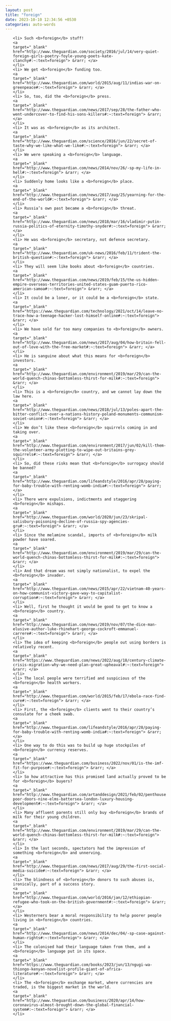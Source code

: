 ```yaml
---
layout: post
title: "foreign"
date: 2023-10-10 12:34:56 +0530
categories: auto-words
---
```

<ol>

    <li> Such <b>foreign</b> stuff!
    <a 
    target="_blank" 
    href="http://www.theguardian.com/society/2016/jul/14/very-quiet-foreign-girls-poetry-foyle-young-poets-kate-clanchy#:~:text=foreign"> &rarr; </a>
    </li>
    <li> We get <b>foreign</b> funding too.
    <a 
    target="_blank" 
    href="http://www.theguardian.com/world/2015/aug/11/indias-war-on-greenpeace#:~:text=foreign"> &rarr; </a>
    </li>
    <li> So, too, did the <b>foreign</b> press.
    <a 
    target="_blank" 
    href="http://www.theguardian.com/news/2017/sep/28/the-father-who-went-undercover-to-find-his-sons-killers#:~:text=foreign"> &rarr; </a>
    </li>
    <li> It was as <b>foreign</b> as its architect.
    <a 
    target="_blank" 
    href="http://www.theguardian.com/science/2016/jun/22/secret-of-taste-why-we-like-what-we-like#:~:text=foreign"> &rarr; </a>
    </li>
    <li> We were speaking a <b>foreign</b> language.
    <a 
    target="_blank" 
    href="http://www.theguardian.com/news/2014/nov/26/-sp-my-life-in-hell#:~:text=foreign"> &rarr; </a>
    </li>
    <li> Suddenly home looks like a <b>foreign</b> place.
    <a 
    target="_blank" 
    href="http://www.theguardian.com/news/2017/aug/25/yearning-for-the-end-of-the-world#:~:text=foreign"> &rarr; </a>
    </li>
    <li> Russia’s own past became a <b>foreign</b> threat.
    <a 
    target="_blank" 
    href="http://www.theguardian.com/news/2018/mar/16/vladimir-putin-russia-politics-of-eternity-timothy-snyder#:~:text=foreign"> &rarr; </a>
    </li>
    <li> He was <b>foreign</b> secretary, not defence secretary.
    <a 
    target="_blank" 
    href="http://www.theguardian.com/uk-news/2016/feb/11/trident-the-british-question#:~:text=foreign"> &rarr; </a>
    </li>
    <li> They will seem like books about <b>foreign</b> countries.
    <a 
    target="_blank" 
    href="http://www.theguardian.com/news/2019/feb/15/the-us-hidden-empire-overseas-territories-united-states-guam-puerto-rico-american-samoa#:~:text=foreign"> &rarr; </a>
    </li>
    <li> It could be a loner, or it could be a <b>foreign</b> state.
    <a 
    target="_blank" 
    href="https://www.theguardian.com/technology/2021/oct/14/leave-no-trace-how-a-teenage-hacker-lost-himself-online#:~:text=foreign"> &rarr; </a>
    </li>
    <li> We have sold far too many companies to <b>foreign</b> owners.
    <a 
    target="_blank" 
    href="http://www.theguardian.com/news/2017/aug/04/how-britain-fell-out-of-love-with-the-free-market#:~:text=foreign"> &rarr; </a>
    </li>
    <li> He is sanguine about what this means for <b>foreign</b> investors.
    <a 
    target="_blank" 
    href="http://www.theguardian.com/environment/2019/mar/29/can-the-world-quench-chinas-bottomless-thirst-for-milk#:~:text=foreign"> &rarr; </a>
    </li>
    <li> This is a <b>foreign</b> country, and we cannot lay down the law here.
    <a 
    target="_blank" 
    href="http://www.theguardian.com/news/2018/jul/13/poles-apart-the-bitter-conflict-over-a-nations-history-poland-monuments-communism-soviet-union#:~:text=foreign"> &rarr; </a>
    </li>
    <li> We don’t like these <b>foreign</b> squirrels coming in and taking over.
    <a 
    target="_blank" 
    href="http://www.theguardian.com/environment/2017/jun/02/kill-them-the-volunteer-army-plotting-to-wipe-out-britains-grey-squirrels#:~:text=foreign"> &rarr; </a>
    </li>
    <li> So, did these risks mean that <b>foreign</b> surrogacy should be banned?
    <a 
    target="_blank" 
    href="http://www.theguardian.com/lifeandstyle/2016/apr/28/paying-for-baby-trouble-with-renting-womb-india#:~:text=foreign"> &rarr; </a>
    </li>
    <li> There were expulsions, indictments and staggering <b>foreign</b> mishaps.
    <a 
    target="_blank" 
    href="http://www.theguardian.com/world/2020/jun/23/skripal-salisbury-poisoning-decline-of-russia-spy-agencies-gru#:~:text=foreign"> &rarr; </a>
    </li>
    <li> Since the melamine scandal, imports of <b>foreign</b> milk powder have soared.
    <a 
    target="_blank" 
    href="http://www.theguardian.com/environment/2019/mar/29/can-the-world-quench-chinas-bottomless-thirst-for-milk#:~:text=foreign"> &rarr; </a>
    </li>
    <li> And that dream was not simply nationalist, to expel the <b>foreign</b> invader.
    <a 
    target="_blank" 
    href="http://www.theguardian.com/news/2015/apr/22/vietnam-40-years-on-how-communist-victory-gave-way-to-capitalist-corruption#:~:text=foreign"> &rarr; </a>
    </li>
    <li> Well, first he thought it would be good to get to know a <b>foreign</b> country.
    <a 
    target="_blank" 
    href="http://www.theguardian.com/news/2019/nov/07/the-dice-man-elusive-author-luke-rhinehart-george-cockroft-emmanuel-carrere#:~:text=foreign"> &rarr; </a>
    </li>
    <li> The idea of keeping <b>foreign</b> people out using borders is relatively recent.
    <a 
    target="_blank" 
    href="https://www.theguardian.com/news/2022/aug/18/century-climate-crisis-migration-why-we-need-plan-great-upheaval#:~:text=foreign"> &rarr; </a>
    </li>
    <li> The local people were terrified and suspicious of the <b>foreign</b> health workers.
    <a 
    target="_blank" 
    href="http://www.theguardian.com/world/2015/feb/17/ebola-race-find-cure#:~:text=foreign"> &rarr; </a>
    </li>
    <li> First, the <b>foreign</b> clients went to their country’s consulate for a cheek swab.
    <a 
    target="_blank" 
    href="http://www.theguardian.com/lifeandstyle/2016/apr/28/paying-for-baby-trouble-with-renting-womb-india#:~:text=foreign"> &rarr; </a>
    </li>
    <li> One way to do this was to build up huge stockpiles of <b>foreign</b> currency reserves.
    <a 
    target="_blank" 
    href="https://www.theguardian.com/business/2022/nov/01/is-the-imf-fit-for-purpose#:~:text=foreign"> &rarr; </a>
    </li>
    <li> So how attractive has this promised land actually proved to be for <b>foreign</b> buyers?
    <a 
    target="_blank" 
    href="http://www.theguardian.com/artanddesign/2021/feb/02/penthouses-poor-doors-nine-elms-battersea-london-luxury-housing-development#:~:text=foreign"> &rarr; </a>
    </li>
    <li> Many affluent parents still only buy <b>foreign</b> brands of milk for their young children.
    <a 
    target="_blank" 
    href="http://www.theguardian.com/environment/2019/mar/29/can-the-world-quench-chinas-bottomless-thirst-for-milk#:~:text=foreign"> &rarr; </a>
    </li>
    <li> In the last seconds, spectators had the impression of something <b>foreign</b> and unnerving.
    <a 
    target="_blank" 
    href="http://www.theguardian.com/news/2017/aug/29/the-first-social-media-suicide#:~:text=foreign"> &rarr; </a>
    </li>
    <li> The blindness of <b>foreign</b> donors to such abuses is, ironically, part of a success story.
    <a 
    target="_blank" 
    href="http://www.theguardian.com/world/2016/jan/12/ethiopian-refugee-who-took-on-the-british-government#:~:text=foreign"> &rarr; </a>
    </li>
    <li> Westerners bear a moral responsibility to help poorer people living in <b>foreign</b> countries.
    <a 
    target="_blank" 
    href="http://www.theguardian.com/news/2014/dec/04/-sp-case-against-human-rights#:~:text=foreign"> &rarr; </a>
    </li>
    <li> The colonised had their language taken from them, and a <b>foreign</b> language put in its space.
    <a 
    target="_blank" 
    href="https://www.theguardian.com/books/2023/jun/13/ngugi-wa-thiongo-kenyan-novelist-profile-giant-of-africa-literature#:~:text=foreign"> &rarr; </a>
    </li>
    <li> The <b>foreign</b> exchange market, where currencies are traded, is the biggest market in the world.
    <a 
    target="_blank" 
    href="http://www.theguardian.com/business/2020/apr/14/how-coronavirus-almost-brought-down-the-global-financial-system#:~:text=foreign"> &rarr; </a>
    </li>